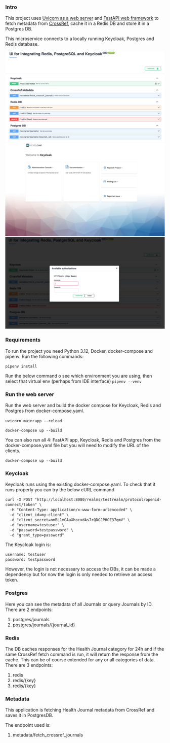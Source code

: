### Intro

This project uses [Uvicorn as a web server](https://www.uvicorn.org/) and [FastAPI web framework](https://fastapi.tiangolo.com/) to fetch metadata
from [CrossRef](https://api.crossref.org/swagger-ui/index.html), cache it in a Redis DB and store it in a Postgres DB.

This microservice connects to a locally running Keycloak, Postgres and Redis database.

![fastAPI - metadataDashboard.png](fastAPI%20-%20metadataDashboard.png)
![keycloak - metadataDashboard.png](keycloak%20-%20metadataDashboard.png)
![authentication - metadataDashboard.png](authentication%20-%20metadataDashboard.png)

### Requirements
To run the project you need Python 3.12, Docker, docker-compose and pipenv.
Run the following commands:

```commandline
pipenv install
```

Run the below command o see which environment you are using, then select that virtual env (perhaps from IDE interface)
`pipenv --venv`

### Run the web server

Run the web server and build the docker compose for Keycloak, Redis and Postgres from docker-compose.yaml.

`uvicorn main:app --reload`
```commandline
docker-compose up --build
```

You can also run all 4: FastAPI app, Keycloak, Redis and Postgres from the docker-compose.yaml file but you will need to
modify the URL of the clients.
```commandline
docker-compose up --build
```

### Keycloak

Keycloak runs using the existing docker-compose.yaml. To check that it runs properly you can try the below cURL command

```
curl -X POST "http://localhost:8080/realms/testrealm/protocol/openid-connect/token" \
  -H "Content-Type: application/x-www-form-urlencoded" \
  -d "client_id=my-client" \
  -d "client_secret=omBL1mGAuXhocxdAs7rQDGJPHOZ37qmV" \
  -d "username=testuser" \
  -d "password=testpassword" \
  -d "grant_type=password"
```

The Keycloak login is:
```commandline
username: testuser
password: testpassword
```
However, the login is not necessary to access the DBs, it can be made a dependency but for now the login is only needed
to retrieve an access token.

### Postgres
Here you can see the metadata of all Journals or query Journals by ID. There are 2 endpoints:
1. postgres/journals
2. postgres/journals/{journal_id}

### Redis
The DB caches responses for the Health Journal category for 24h and if the same CrossRef fetch command is run, 
it will return the response from the cache. This can be of course extended for any or all categories of data.
There are 3 endpoints:
1. redis
2. redis/{key}
3. redis/{key}

### Metadata
This application is fetching Health Journal metadata from CrossRef and saves it in PostgresDB.

The endpoint used is:
1. metadata/fetch_crossref_journals

